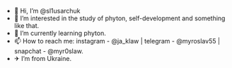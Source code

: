 - 👋 Hi, I’m @sl1usarchuk
- 👀 I’m interested in the study of phyton, self-development and something like that.
- 🌱 I’m currently learning phyton.
- 📫 How to reach me: instagram - @ja_klaw | telegram - @myroslav55 | snapchat - @myr0slaw.
- ✈  I’m from Ukraine.

<!---
sl1usarchuk/sl1usarchuk is a ✨ special ✨ repository because its `README.md` (this file) appears on your GitHub profile.
You can click the Preview link to take a look at your changes.
--->
